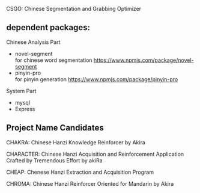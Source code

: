 CSGO:
Chinese Segmentation and Grabbing Optimizer

## dependent packages:
Chinese Analysis Part
* novel-segment  
for chinese word segmentation https://www.npmjs.com/package/novel-segment
* pinyin-pro  
for pinyin generation https://www.npmjs.com/package/pinyin-pro  

System Part

* mysql
* Express


## Project Name Candidates
CHAKRA:
Chinese
Hanzi
Knowledge
Reinforcer
by
Akira

CHARACTER:
Chinese
Hanzi
Acquisition and
Reinforcement
Application
Crafted by
Tremendous
Effort by
akiRa

CHEAP:
Chenese
Hanzi
Extraction and
Acquisition
Program

CHROMA:
Chinese
Hanzi
Reinforcer
Oriented for
Mandarin by
Akira


